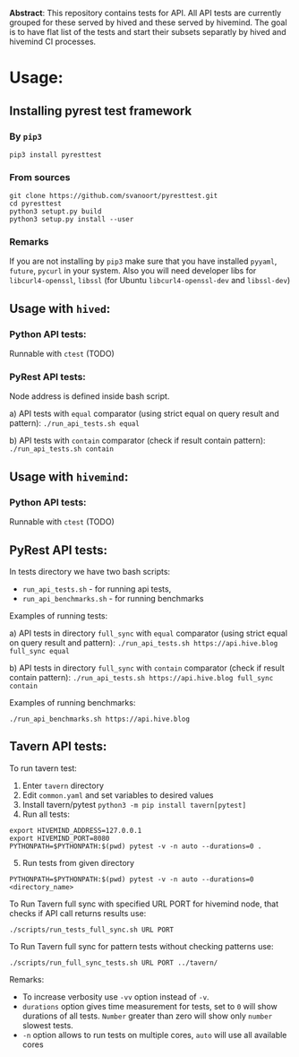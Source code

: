 **Abstract**: This repository contains tests for API. All API tests are currently 
  grouped for these served by hived  and these served by hivemind. The goal is to 
  have flat list of the tests and start their subsets separatly by hived and 
  hivemind CI processes.

# Usage:
## Installing pyrest test framework
### By `pip3`
`pip3 install pyresttest`

### From sources
```
git clone https://github.com/svanoort/pyresttest.git
cd pyresttest
python3 setupt.py build
python3 setup.py install --user
```

### Remarks
If you are not installing by `pip3` make sure that you have installed `pyyaml`, `future`, `pycurl`
in your system. Also you will need developer libs for `libcurl4-openssl`, `libssl` (for Ubuntu `libcurl4-openssl-dev` and `libssl-dev`)

## Usage with `hived`:
### Python API tests:
Runnable with `ctest` (TODO)

### PyRest API tests:
Node address is defined inside bash script.

a) API tests with `equal` comparator (using strict equal on query result and pattern):
`./run_api_tests.sh equal`

b) API tests with `contain` comparator (check if result contain pattern):
`./run_api_tests.sh contain`

## Usage with `hivemind`:
### Python API tests:
Runnable with `ctest` (TODO)

## PyRest API tests:
In tests directory we have two bash scripts:
* `run_api_tests.sh` - for running api tests,
* `run_api_benchmarks.sh` - for running benchmarks

Examples of running tests:

a) API tests in directory `full_sync` with `equal` comparator (using strict equal on query result and pattern):
`./run_api_tests.sh https://api.hive.blog full_sync equal`

b) API tests in directory `full_sync` with `contain` comparator (check if result contain pattern):
`./run_api_tests.sh https://api.hive.blog full_sync contain`

Examples of running benchmarks:

`./run_api_benchmarks.sh https://api.hive.blog`

## Tavern API tests:
To run tavern test:
1. Enter `tavern` directory
2. Edit `common.yaml` and set variables to desired values
3. Install tavern/pytest `python3 -m pip install tavern[pytest]`
4. Run all tests:
```
export HIVEMIND_ADDRESS=127.0.0.1
export HIVEMIND_PORT=8080
PYTHONPATH=$PYTHONPATH:$(pwd) pytest -v -n auto --durations=0 .
```
5. Run tests from given directory
```
PYTHONPATH=$PYTHONPATH:$(pwd) pytest -v -n auto --durations=0 <directory_name>
```

To Run Tavern full sync with specified URL PORT for hivemind node, that checks if API call returns results use:
```
./scripts/run_tests_full_sync.sh URL PORT
```

To Run Tavern full sync for pattern tests without checking patterns use:
```
./scripts/run_full_sync_tests.sh URL PORT ../tavern/
```

Remarks:
- To increase verbosity use `-vv` option instead of `-v`.
- `durations` option gives time measurement for tests, set to `0` will show durations of all tests. `Number` greater than zero will show only `number` slowest tests.
- `-n` option allows to run tests on multiple cores, `auto` will use all available cores